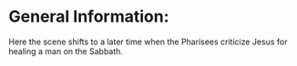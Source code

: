 # General Information:

Here the scene shifts to a later time when the Pharisees criticize Jesus for healing a man on the Sabbath.